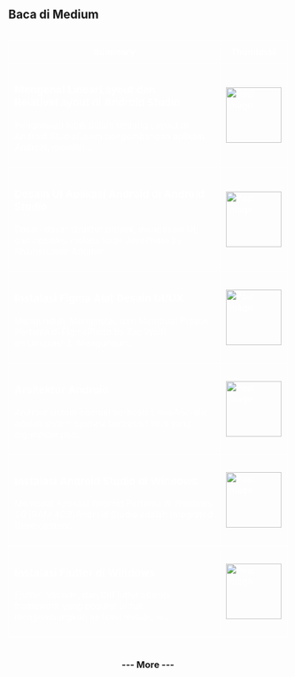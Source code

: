 ## Baca di Medium

<!--START_SECTION:medium-->

<div style="overflow-x:auto;">
<table style="width: 100%; border-collapse: collapse; color: white;">
  <tr>
    <th style="border: 1px solid white; padding: 10px;">Summary</th>
    <th style="border: 1px solid white; padding: 10px;">Thumbnail</th>
  </tr>
  <tr>
    <td style="border: 1px solid white; padding: 10px;"><h3><a href="https://medium.com/@dikaelsaputra/mengenal-linearlayout-dan-relativelayout-di-android-studio-700bbf5a0b62?source=rss-272e0aace4a6------2" target="_blank" style="color: white; text-decoration: none;">Mengenal LinearLayout dan RelativeLayout di Android Studio</a></h3><p>Pengenalan lebih dalam tentang Layout di Android StudioDalam pengembangan aplikasi Android, memilih ...</p></td>
    <td style="border: 1px solid white; padding: 10px;"><img src="https://cdn-images-1.medium.com/max/768/1*5KwiurYGiPovt8VOMhuwoQ.png" alt="Post Image" style="width: 100px; height: auto;" /></td>
  </tr>
  <tr>
    <td style="border: 1px solid white; padding: 10px;"><h3><a href="https://medium.com/@dikaelsaputra/desain-ui-aplikasi-android-di-android-studio-9d8edc4abec5?source=rss-272e0aace4a6------2" target="_blank" style="color: white; text-decoration: none;">Desain UI Aplikasi Android di Android Studio</a></h3><p>Dasar-dasar struktur proyek, mendesain UI, dan interaksi melalui kode JavaPhoto by Shamsudeen Adedok...</p></td>
    <td style="border: 1px solid white; padding: 10px;"><img src="https://cdn-images-1.medium.com/max/1024/0*_nsZFw0H_SK1vo_b" alt="Post Image" style="width: 100px; height: auto;" /></td>
  </tr>
  <tr>
    <td style="border: 1px solid white; padding: 10px;"><h3><a href="https://medium.com/@dikaelsaputra/instalasi-figma-alat-desain-ui-ux-d2d3e5bade78?source=rss-272e0aace4a6------2" target="_blank" style="color: white; text-decoration: none;">Instalasi Figma Alat Desain UI/UX</a></h3><p>Mengunduh, Menginstal, dan Membuat Proyek Pertama di FigmaPhoto by Zac Wolff on Unsplash1. Mengunduh...</p></td>
    <td style="border: 1px solid white; padding: 10px;"><img src="https://cdn-images-1.medium.com/max/768/1*bO7u7lawFlDbUGCQ22vWTQ.png" alt="Post Image" style="width: 100px; height: auto;" /></td>
  </tr>
  <tr>
    <td style="border: 1px solid white; padding: 10px;"><h3><a href="https://medium.com/@dikaelsaputra/arsitektur-android-eb07231e3546?source=rss-272e0aace4a6------2" target="_blank" style="color: white; text-decoration: none;">Arsitektur Android</a></h3><p>Android sistem operasi berbasis LinuxAndroid adalah sistem operasi berbasis Linux yang digunakan pad...</p></td>
    <td style="border: 1px solid white; padding: 10px;"><img src="https://cdn-images-1.medium.com/max/768/1*XdIx3uo2d3xW288tDhbEKw.png" alt="Post Image" style="width: 100px; height: auto;" /></td>
  </tr>
  <tr>
    <td style="border: 1px solid white; padding: 10px;"><h3><a href="https://medium.com/@dikaelsaputra/instalasi-android-studio-di-windows-89c66a7fb97e?source=rss-272e0aace4a6------2" target="_blank" style="color: white; text-decoration: none;">Instalasi Android Studio di Windows</a></h3><p>Membuat Aplikasi Android Pertama di Windows 10 (RAM 4GB)Android Studio adalah Integrated Development...</p></td>
    <td style="border: 1px solid white; padding: 10px;"><img src="https://cdn-images-1.medium.com/max/768/1*8gYkBEPUwlty9ELukqnbGQ.png" alt="Post Image" style="width: 100px; height: auto;" /></td>
  </tr>
  <tr>
    <td style="border: 1px solid white; padding: 10px;"><h3><a href="https://medium.com/@dikaelsaputra/instalasi-flutter-di-windows-758eb1830828?source=rss-272e0aace4a6------2" target="_blank" style="color: white; text-decoration: none;">Instalasi Flutter di Windows</a></h3><p>Flutter, Vscode, dan GitFlutter adalah framework yang populer untuk mengembangkan aplikasi mobile, w...</p></td>
    <td style="border: 1px solid white; padding: 10px;"><img src="https://cdn-images-1.medium.com/max/741/1*yVQ8hKX9EptxMmkEu90-SQ.png" alt="Post Image" style="width: 100px; height: auto;" /></td>
  </tr>
</table>
</div>

<!--END_SECTION:medium-->

<div align="center">
  <h3><a href="https://medium.com/@dikaelsaputra" target="_blank" style="text-decoration: none;">--- More ---</a></h3>
</div>
